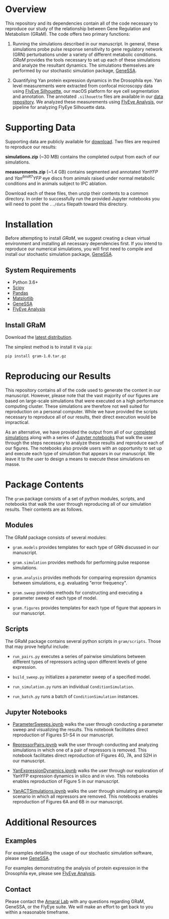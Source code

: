 Overview
========

This repository and its dependencies contain all of the code necessary to reproduce our study of the relationship between Gene Regulation and Metabolism (GRaM). The code offers two primary functions:

  1. Running the simulations described in our manuscript. In general, these simulations probe pulse response sensitivity to gene regulatory network (GRN) perturbations under a variety of different metabolic conditions. *GRaM* provides the tools necessary to set up each of these simulations and analyze the resultant dynamics. The simulations themselves are performed by our stochastic simulation package, [GeneSSA](https://github.com/sebastianbernasek/genessa).

  2. Quantifying Yan protein expression dynamics in the Drosophila eye. Yan level measurements were extracted from confocal microscopy data using [FlyEye Silhouette](http://www.silhouette.amaral.northwestern.edu/), our macOS platform for eye cell segmentation and annotation. The annotated `.silhouette` files are available in our [data repository](https://arch.library.northwestern.edu/concern/generic_works/n296wz31t?locale=en). We analyzed these measurements using [FlyEye Analysis](https://github.com/sebastianbernasek/flyeye), our pipeline for analyzing FlyEye Silhouette data.


Supporting Data
===============

Supporting data are publicly available for [download](https://arch.library.northwestern.edu/concern/generic_works/n296wz31t?locale=en). Two files are required to reproduce our results:

**simulations.zip** (~30 MB) contains the completed output from each of our simulations.

**measurements.zip** (~1.4 GB) contains segmented and annotated $YanYFP$ and $Yan^{\delta miR7}YFP$ eye discs from animals raised under normal metabolic conditions and in animals subject to IPC ablation.

Download each of these files, then unzip their contents to a common directory. In order to successfully run the provided Jupyter notebooks you will need to point the ``../data`` filepath toward this directory.


Installation
============

Before attempting to install *GRaM*, we suggest creating a clean virtual environment and installing all necessary dependencies first. If you intend to reproduce our numerical simulations, you will first need to compile and install our stochastic simulation package, [GeneSSA](https://github.com/sebastianbernasek/genessa).


System Requirements
-------------------

 - Python 3.6+
 - [Scipy](https://www.scipy.org/)
 - [Pandas](https://pandas.pydata.org/)
 - [Matplotlib](https://matplotlib.org/)
 - [GeneSSA](https://github.com/sebastianbernasek/genessa)
 - [FlyEye Analysis](https://github.com/sebastianbernasek/flyeye)


Install GRaM
------------

Download the [latest distribution](https://github.com/sebastianbernasek/gram/archive/v1.0.tar.gz).

The simplest method is to install it via ``pip``:

    pip install gram-1.0.tar.gz


Reproducing our Results
=======================

This repository contains all of the code used to generate the content in our manuscript. However, please note that the vast majority of our figures are based on large-scale simulations that were executed on a high performance computing cluster. These simulations are therefore not well suited for reproduction on a personal computer. While we have provided the scripts necessary to reproduce all of our results, their direct execution would be impractical.

As an alternative, we have provided the output from all of our [completed simulations](https://arch.library.northwestern.edu/concern/generic_works/n296wz31t?locale=en) along with a series of [Jupyter notebooks](https://github.com/sebastianbernasek/GRaM/tree/master/notebooks) that walk the user through the steps necessary to analyze these results and reproduce each of our figures. The notebooks also provide users with an opportunity to set up and execute each type of simulation that appears in our manuscript. We leave it to the user to design a means to execute these simulations en masse.


Package Contents
================

The ``gram`` package consists of a set of python modules, scripts, and notebooks that walk the user through reproducing all of our simulation results. Their contents are as follows.


Modules
-------

The GRaM package consists of several modules:

  * ``gram.models`` provides templates for each type of GRN discussed in our manuscript.

  * ``gram.simulation`` provides methods for performing pulse response simulations.

  * ``gram.analysis`` provides methods for comparing expression dynamics between simulations, e.g. evaluating "error frequency".

  * ``gram.sweep`` provides methods for constructing and executing a parameter sweep of each type of model.

  * ``gram.figures`` provides templates for each type of figure that appears in our manuscript.


Scripts
-------

The GRaM package contains several python scripts in ``gram/scripts``. Those that may prove helpful include:

  * ``run_pairs.py`` executes a series of pairwise simulations between different types of repressors acting upon different levels of gene expression.

  * ``build_sweep.py`` initializes a parameter sweep of a specified model.

  * ``run_simulation.py`` runs an individual ``ConditionSimulation``.

  * ``run_batch.py`` runs a batch of ``ConditionSimulation`` instances.



Jupyter Notebooks
-----------------

  * [ParameterSweeps.ipynb](https://github.com/sebastianbernasek/GRaM/blob/master/notebooks/ParameterSweeps.ipynb) walks the user through conducting a parameter sweep and visualizing the results. This notebook facilitates direct reproduction of Figures S1-S4 in our manuscript.

  * [RepressorPairs.ipynb](https://github.com/sebastianbernasek/GRaM/blob/master/notebooks/RepressorPairs.ipynb) walk the user through conducting and analyzing simulations in which one of a pair of repressors is removed. This notebook facilitates direct reproduction of Figures 4G, 7A, and S2H in our manuscript.

  * [YanExpressionDynamics.ipynb](https://github.com/sebastianbernasek/GRaM/blob/master/notebooks/YanExpressionDynamics.ipynb) walks the user through our exploration of YanYFP expression dynamics in silico and in vivo. This notebooks enables reproduction of Figure 5 in our manuscript.

  * [YanACTSimulations.ipynb](https://github.com/sebastianbernasek/GRaM/blob/master/notebooks/YanACTSimulations.ipynb) walks the user through simulating an example scenario in which all repressors are removed. This notebooks enables reproduction of Figures 6A and 6B in our manuscript.



Additional Resources
====================


Examples
--------

For examples detailing the usage of our stochastic simulation software, please see [GeneSSA](https://github.com/sebastianbernasek/genessa).

For examples demonstrating the analysis of protein expression in the Drosophila eye, please see [FlyEye Analysis](https://github.com/sebastianbernasek/flyeye).


Contact
-------

Please contact the [Amaral Lab](https://amaral.northwestern.edu/) with any questions regarding GRaM, GeneSSA, or the FlyEye suite. We will make an effort to get back to you within a reasonable timeframe.
